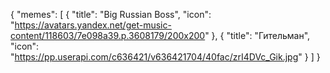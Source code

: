 {
  "memes": [
    {
      "title": "Big Russian Boss",
      "icon": "https://avatars.yandex.net/get-music-content/118603/7e098a39.p.3608179/200x200"
    },
    {
      "title": "Гительман",
      "icon": "https://pp.userapi.com/c636421/v636421704/40fac/zrI4DVc_Gik.jpg"
    }
  ]
}
